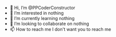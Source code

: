 - 👋 Hi, I’m @PPCoderConstructor
- 👀 I’m interested in nothing
- 🌱 I’m currently learning nothing
- 💞️ I’m looking to collaborate on nothing
- 📫 How to reach me I don't want you to reach me

<!---
PPCoderConstructor/PPCoderConstructor is a ✨ special ✨ repository because its `README.md` (this file) appears on your GitHub profile.
You can click the Preview link to take a look at your changes.
--->
